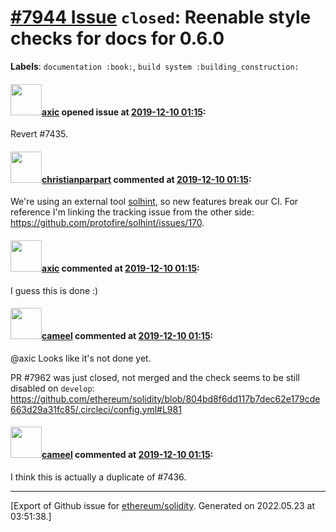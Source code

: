 # [\#7944 Issue](https://github.com/ethereum/solidity/issues/7944) `closed`: Reenable style checks for docs for 0.6.0
**Labels**: `documentation :book:`, `build system :building_construction:`


#### <img src="https://avatars.githubusercontent.com/u/20340?v=4" width="50">[axic](https://github.com/axic) opened issue at [2019-12-10 01:15](https://github.com/ethereum/solidity/issues/7944):

Revert #7435.

#### <img src="https://avatars.githubusercontent.com/u/56763?u=3e46099035fcc96e01be5297c24450bf40d92134&v=4" width="50">[christianparpart](https://github.com/christianparpart) commented at [2019-12-10 01:15](https://github.com/ethereum/solidity/issues/7944#issuecomment-564530515):

We're using an external tool [solhint](https://github.com/protofire/solhint), so new features break our CI.
For reference I'm linking the tracking issue from the other side: https://github.com/protofire/solhint/issues/170.

#### <img src="https://avatars.githubusercontent.com/u/20340?v=4" width="50">[axic](https://github.com/axic) commented at [2019-12-10 01:15](https://github.com/ethereum/solidity/issues/7944#issuecomment-760552783):

I guess this is done :)

#### <img src="https://avatars.githubusercontent.com/u/137030?v=4" width="50">[cameel](https://github.com/cameel) commented at [2019-12-10 01:15](https://github.com/ethereum/solidity/issues/7944#issuecomment-760819561):

@axic Looks like it's not done yet.

PR #7962 was just closed, not merged and the check seems to be still disabled on `develop`: https://github.com/ethereum/solidity/blob/804bd8f6dd117b7dec62e179cde663d29a31fc85/.circleci/config.yml#L981

#### <img src="https://avatars.githubusercontent.com/u/137030?v=4" width="50">[cameel](https://github.com/cameel) commented at [2019-12-10 01:15](https://github.com/ethereum/solidity/issues/7944#issuecomment-963373279):

I think this is actually a duplicate of #7436.


-------------------------------------------------------------------------------



[Export of Github issue for [ethereum/solidity](https://github.com/ethereum/solidity). Generated on 2022.05.23 at 03:51:38.]
